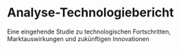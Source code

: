 # Analyse-Technologiebericht
Eine eingehende Studie zu technologischen Fortschritten, Marktauswirkungen und zukünftigen Innovationen

